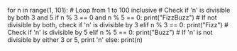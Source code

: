 for n in range(1, 101):  # Loop from 1 to 100 inclusive
    # Check if 'n' is divisible by both 3 and 5
    if n % 3 == 0 and n % 5 == 0:
        print("FizzBuzz")
    # If not divisible by both, check if 'n' is divisible by 3
    elif n % 3 == 0:
        print("Fizz")
    # Check if 'n' is divisible by 5
    elif n % 5 == 0:
        print("Buzz")
    # If 'n' is not divisible by either 3 or 5, print 'n'
    else:
        print(n)
